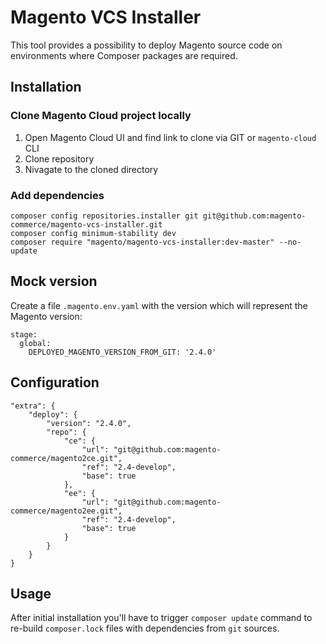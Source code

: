 # Magento VCS Installer

This tool provides a possibility to deploy Magento source code on environments where Composer packages are required.

## Installation

### Clone Magento Cloud project locally

1. Open Magento Cloud UI and find link to clone via GIT or `magento-cloud` CLI
1. Clone repository
1. Nivagate to the cloned directory

### Add dependencies

```
composer config repositories.installer git git@github.com:magento-commerce/magento-vcs-installer.git
composer config minimum-stability dev
composer require "magento/magento-vcs-installer:dev-master" --no-update
```

## Mock version

Create a file `.magento.env.yaml` with the version which will represent the Magento version:

```
stage:
  global:
    DEPLOYED_MAGENTO_VERSION_FROM_GIT: '2.4.0'
```

## Configuration

```
"extra": {
    "deploy": {
        "version": "2.4.0",
        "repo": {
            "ce": {
                "url": "git@github.com:magento-commerce/magento2ce.git",
                "ref": "2.4-develop",
                "base": true
            },
            "ee": {
                "url": "git@github.com:magento-commerce/magento2ee.git",
                "ref": "2.4-develop",
                "base": true
            }
        }
    }
}
```

## Usage

After initial installation you'll have to trigger `composer update` command to re-build `composer.lock` files with dependencies from `git` sources.
